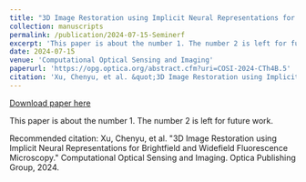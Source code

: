 ```yaml
---
title: "3D Image Restoration using Implicit Neural Representations for Brightfield and Widefield Fluorescence Microscopy"
collection: manuscripts
permalink: /publication/2024-07-15-Seminerf
excerpt: 'This paper is about the number 1. The number 2 is left for future work.'
date: 2024-07-15
venue: 'Computational Optical Sensing and Imaging'
paperurl: 'https://opg.optica.org/abstract.cfm?uri=COSI-2024-CTh4B.5'
citation: 'Xu, Chenyu, et al. &quot;3D Image Restoration using Implicit Neural Representations for Brightfield and Widefield Fluorescence Microscopy.&quot; Computational Optical Sensing and Imaging. Optica Publishing Group, 2024.'
---
```


<a href='https://opg.optica.org/abstract.cfm?uri=COSI-2024-CTh4B.5'>Download paper here</a>

This paper is about the number 1. The number 2 is left for future work.

Recommended citation: Xu, Chenyu, et al. "3D Image Restoration using Implicit Neural Representations for Brightfield and Widefield Fluorescence Microscopy." Computational Optical Sensing and Imaging. Optica Publishing Group, 2024.
